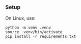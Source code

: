### Setup

On Linux, use:

```
python -m venv .venv
source .venv/bin/activate
pip install -r requirements.txt
```
